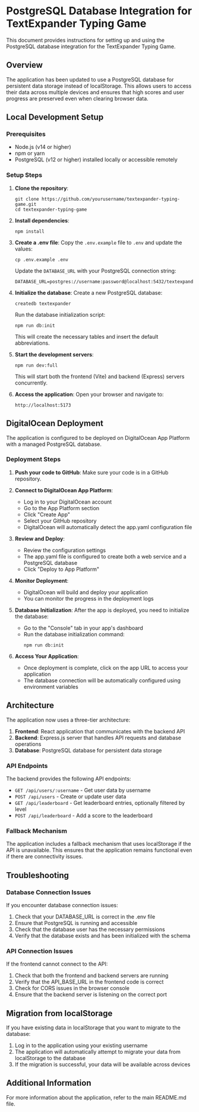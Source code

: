 # PostgreSQL Database Integration for TextExpander Typing Game

This document provides instructions for setting up and using the PostgreSQL database integration for the TextExpander Typing Game.

## Overview

The application has been updated to use a PostgreSQL database for persistent data storage instead of localStorage. This allows users to access their data across multiple devices and ensures that high scores and user progress are preserved even when clearing browser data.

## Local Development Setup

### Prerequisites

- Node.js (v14 or higher)
- npm or yarn
- PostgreSQL (v12 or higher) installed locally or accessible remotely

### Setup Steps

1. **Clone the repository**:
   ```
   git clone https://github.com/yourusername/textexpander-typing-game.git
   cd textexpander-typing-game
   ```

2. **Install dependencies**:
   ```
   npm install
   ```

3. **Create a .env file**:
   Copy the `.env.example` file to `.env` and update the values:
   ```
   cp .env.example .env
   ```
   
   Update the `DATABASE_URL` with your PostgreSQL connection string:
   ```
   DATABASE_URL=postgres://username:password@localhost:5432/textexpander
   ```

4. **Initialize the database**:
   Create a new PostgreSQL database:
   ```
   createdb textexpander
   ```
   
   Run the database initialization script:
   ```
   npm run db:init
   ```
   
   This will create the necessary tables and insert the default abbreviations.

5. **Start the development servers**:
   ```
   npm run dev:full
   ```
   
   This will start both the frontend (Vite) and backend (Express) servers concurrently.

6. **Access the application**:
   Open your browser and navigate to:
   ```
   http://localhost:5173
   ```

## DigitalOcean Deployment

The application is configured to be deployed on DigitalOcean App Platform with a managed PostgreSQL database.

### Deployment Steps

1. **Push your code to GitHub**:
   Make sure your code is in a GitHub repository.

2. **Connect to DigitalOcean App Platform**:
   - Log in to your DigitalOcean account
   - Go to the App Platform section
   - Click "Create App"
   - Select your GitHub repository
   - DigitalOcean will automatically detect the app.yaml configuration file

3. **Review and Deploy**:
   - Review the configuration settings
   - The app.yaml file is configured to create both a web service and a PostgreSQL database
   - Click "Deploy to App Platform"

4. **Monitor Deployment**:
   - DigitalOcean will build and deploy your application
   - You can monitor the progress in the deployment logs

5. **Database Initialization**:
   After the app is deployed, you need to initialize the database:
   
   - Go to the "Console" tab in your app's dashboard
   - Run the database initialization command:
     ```
     npm run db:init
     ```

6. **Access Your Application**:
   - Once deployment is complete, click on the app URL to access your application
   - The database connection will be automatically configured using environment variables

## Architecture

The application now uses a three-tier architecture:

1. **Frontend**: React application that communicates with the backend API
2. **Backend**: Express.js server that handles API requests and database operations
3. **Database**: PostgreSQL database for persistent data storage

### API Endpoints

The backend provides the following API endpoints:

- `GET /api/users/:username` - Get user data by username
- `POST /api/users` - Create or update user data
- `GET /api/leaderboard` - Get leaderboard entries, optionally filtered by level
- `POST /api/leaderboard` - Add a score to the leaderboard

### Fallback Mechanism

The application includes a fallback mechanism that uses localStorage if the API is unavailable. This ensures that the application remains functional even if there are connectivity issues.

## Troubleshooting

### Database Connection Issues

If you encounter database connection issues:

1. Check that your DATABASE_URL is correct in the .env file
2. Ensure that PostgreSQL is running and accessible
3. Check that the database user has the necessary permissions
4. Verify that the database exists and has been initialized with the schema

### API Connection Issues

If the frontend cannot connect to the API:

1. Check that both the frontend and backend servers are running
2. Verify that the API_BASE_URL in the frontend code is correct
3. Check for CORS issues in the browser console
4. Ensure that the backend server is listening on the correct port

## Migration from localStorage

If you have existing data in localStorage that you want to migrate to the database:

1. Log in to the application using your existing username
2. The application will automatically attempt to migrate your data from localStorage to the database
3. If the migration is successful, your data will be available across devices

## Additional Information

For more information about the application, refer to the main README.md file.
